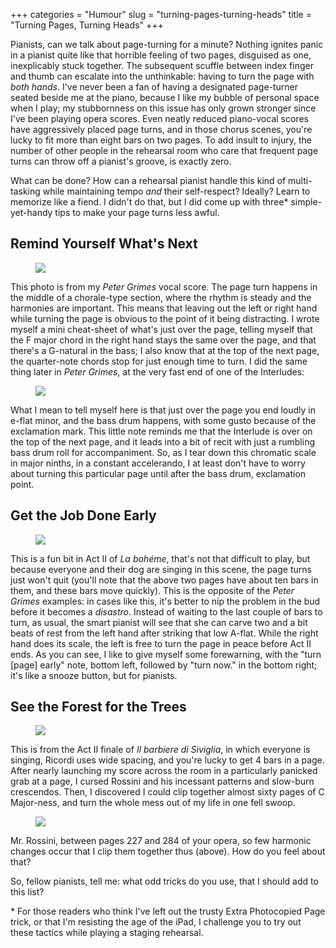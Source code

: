 +++
categories = "Humour"
slug = "turning-pages-turning-heads"
title = "Turning Pages, Turning Heads"
+++

Pianists, can we talk about page-turning for a minute? Nothing ignites panic in a pianist quite like that horrible feeling of two pages, disguised as one, inexplicably stuck together. The subsequent scuffle between index finger and thumb can escalate into the unthinkable: having to turn the page with *both hands*. I've never been a fan of having a designated page-turner seated beside me at the piano, because I like my bubble of personal space when I play; my stubbornness on this issue has only grown stronger since I've been playing opera scores. Even neatly reduced piano-vocal scores have aggressively placed page turns, and in those chorus scenes, you're lucky to fit more than eight bars on two pages. To add insult to injury, the number of other people in the rehearsal room who care that frequent page turns can throw off a pianist's groove, is exactly zero.

What can be done? How can a rehearsal pianist handle this kind of multi-tasking while maintaining tempo *and* their self-respect? Ideally? Learn to memorize like a fiend. I didn't do that, but I did come up with three\* simple-yet-handy tips to make your page turns less awful.

## Remind Yourself What's Next

<figure data-type="image"><a href="/webhook-uploads/1428794795729/IMG_20150212_201156-758x1024.jpg"><img data-resize-src="http://lh3.googleusercontent.com/4O179oJQjZLpP4ZtS0It2-SBd6_3d-juvALR8fyQY5jcsU0AwA4hVG4NjaQ9gpV95alceVWpWz6oolUAciyhrUXi3mZf0Q" src="http://lh3.googleusercontent.com/4O179oJQjZLpP4ZtS0It2-SBd6_3d-juvALR8fyQY5jcsU0AwA4hVG4NjaQ9gpV95alceVWpWz6oolUAciyhrUXi3mZf0Q=s1200"></a></figure>

This photo is from my *Peter Grimes* vocal score. The page turn happens in the middle of a chorale-type section, where the rhythm is steady and the harmonies are important. This means that leaving out the left or right hand while turning the page is obvious to the point of it being distracting. I wrote myself a mini cheat-sheet of what's just over the page, telling myself that the F major chord in the right hand stays the same over the page, and that there's a G-natural in the bass; I also know that at the top of the next page, the quarter-note chords stop for just enough time to turn. I did the same thing later in *Peter Grimes*, at the very fast end of one of the Interludes:

<figure data-type="image"><a href="/webhook-uploads/1428794823664/IMG_20150212_201243-758x1024.jpg"><img data-resize-src="http://lh3.googleusercontent.com/jLrjgVNdnxLRr8e-G6R7iEzjfIGp4KmCn2NLIBe0Zyd_PGGauGyykPZekqP2RRxE9eUoBEynP2FR_pyybzS0XQbC0eDy8w" src="http://lh3.googleusercontent.com/jLrjgVNdnxLRr8e-G6R7iEzjfIGp4KmCn2NLIBe0Zyd_PGGauGyykPZekqP2RRxE9eUoBEynP2FR_pyybzS0XQbC0eDy8w=s1200"></a></figure>

What I mean to tell myself here is that just over the page you end loudly in e-flat minor, and the bass drum happens, with some gusto because of the exclamation mark. This little note reminds me that the Interlude is over on the top of the next page, and it leads into a bit of recit with just a rumbling bass drum roll for accompaniment. So, as I tear down this chromatic scale in major ninths, in a constant accelerando, I at least don't have to worry about turning this particular page until after the bass drum, exclamation point.

## Get the Job Done Early

<figure data-type="image"><a href="/webhook-uploads/1428794937564/IMG_20150212_202516-1024x758.jpg"><img data-resize-src="http://lh3.googleusercontent.com/ua6OM19nXHugx4oTKIUJwy02rn4kwNh_5Ljt89kGdx8StVrjGx3yWfciE-wXdMXE100ELnI_1_fi7vWTrmtH5ykPBPeZ" src="http://lh3.googleusercontent.com/ua6OM19nXHugx4oTKIUJwy02rn4kwNh_5Ljt89kGdx8StVrjGx3yWfciE-wXdMXE100ELnI_1_fi7vWTrmtH5ykPBPeZ=s1200"></a></figure>

This is a fun bit in Act II of *La bohéme*, that's not that difficult to play, but because everyone and their dog are singing in this scene, the page turns just won't quit (you'll note that the above two pages have about ten bars in them, and these bars move quickly). This is the opposite of the *Peter Grimes* examples: in cases like this, it's better to nip the problem in the bud before it becomes a *disastro*. Instead of waiting to the last couple of bars to turn, as usual, the smart pianist will see that she can carve two and a bit beats of rest from the left hand after striking that low A-flat. While the right hand does its scale, the left is free to turn the page in peace before Act II ends. As you can see, I like to give myself some forewarning, with the "turn [page] early" note, bottom left, followed by "turn now." in the bottom right; it's like a snooze button, but for pianists.

## See the Forest for the Trees
<figure data-type="image"><a href="/webhook-uploads/1428794991862/IMG_20150212_201532-758x1024.jpg"><img data-resize-src="http://lh3.googleusercontent.com/CehqjkHU7lNQ33DXodYLqauObarb3U7-cycoUJZKX8T9bs626d9vV7qf3BpJkKz6OGfR-sPzXAvXZ1-sogzt_95Pgao" src="http://lh3.googleusercontent.com/CehqjkHU7lNQ33DXodYLqauObarb3U7-cycoUJZKX8T9bs626d9vV7qf3BpJkKz6OGfR-sPzXAvXZ1-sogzt_95Pgao=s1200"></a></figure>

This is from the Act II finale of *Il barbiere di Siviglia*, in which everyone is singing, Ricordi uses wide spacing, and you're lucky to get 4 bars in a page. After nearly launching my score across the room in a particularly panicked grab at a page, I cursed Rossini and his incessant patterns and slow-burn crescendos. Then, I discovered I could clip together almost sixty pages of C Major-ness, and turn the whole mess out of my life in one fell swoop.

<figure data-type="image"><a href="/webhook-uploads/1428795028837/BarberPageTurns_Fotor-1024x1024.jpg"><img data-resize-src="http://lh3.googleusercontent.com/bPJ3zUZ5BD690uaJmNl3crNjCGWTAjlXozFpjeZs7eiPRxEWpd8RmpIO8Ez0ewaUK9qCZ_XIB5Rn-JnHSP3xAfChc2_a" src="http://lh3.googleusercontent.com/bPJ3zUZ5BD690uaJmNl3crNjCGWTAjlXozFpjeZs7eiPRxEWpd8RmpIO8Ez0ewaUK9qCZ_XIB5Rn-JnHSP3xAfChc2_a=s1200"></a></figure>

Mr. Rossini, between pages 227 and 284 of your opera, so few harmonic changes occur that I clip them together thus (above). How do you feel about that?

So, fellow pianists, tell me: what odd tricks do you use, that I should add to this list?

\* For those readers who think I've left out the trusty Extra Photocopied Page trick, or that I'm resisting the age of the iPad, I challenge you to try out these tactics while playing a staging rehearsal.

